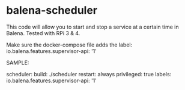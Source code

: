 # balena-scheduler
This code will allow you to start and stop a service at a certain time in Balena. Tested with RPi 3 &amp; 4. 

Make sure the docker-compose file adds the label: io.balena.features.supervisor-api: '1'

SAMPLE: 

  scheduler:
    build: ./scheduler
    restart: always
    privileged: true
    labels:
      io.balena.features.supervisor-api: '1'
